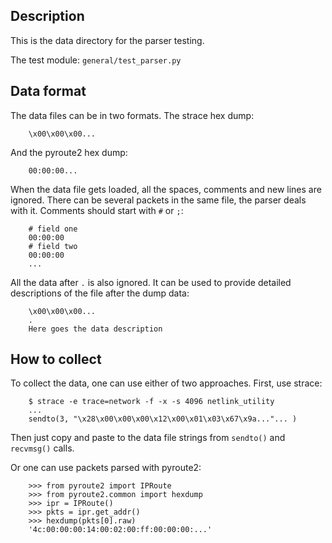 Description
-----------

This is the data directory for the parser testing.

The test module: `general/test_parser.py`

Data format
-----------

The data files can be in two formats. The strace hex dump:
```
    \x00\x00\x00...
```

And the pyroute2 hex dump:
```
    00:00:00...
```

When the data file gets loaded, all the spaces, comments and
new lines are ignored. There can be several packets in the
same file, the parser deals with it. Comments should start
with `#` or `;`:
```
    # field one
    00:00:00
    # field two
    00:00:00
    ...
```

All the data after `.` is also ignored. It can be used to
provide detailed descriptions of the file after the dump
data:
```
    \x00\x00\x00...
    .
    Here goes the data description
```

How to collect
--------------

To collect the data, one can use either of two approaches.
First, use strace:
```
    $ strace -e trace=network -f -x -s 4096 netlink_utility
    ...
    sendto(3, "\x28\x00\x00\x00\x12\x00\x01\x03\x67\x9a..."... )
```

Then just copy and paste to the data file strings from `sendto()`
and `recvmsg()` calls.

Or one can use packets parsed with pyroute2:
```
    >>> from pyroute2 import IPRoute
    >>> from pyroute2.common import hexdump
    >>> ipr = IPRoute()
    >>> pkts = ipr.get_addr()
    >>> hexdump(pkts[0].raw)
    '4c:00:00:00:14:00:02:00:ff:00:00:00:...'
```
